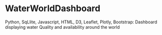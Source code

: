 # WaterWorldDashboard
Python, SqLlite, Javascript, HTML, D3, Leaflet, Plotly, Bootstrap: Dashboard displaying water Quality and availability  around the world
